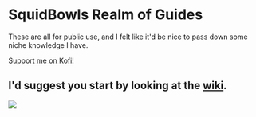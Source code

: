 # SquidBowls Realm of Guides

These are all for public use, and I felt like it'd be nice to pass down some niche knowledge I have.

[Support me on Kofi!](https://ko-fi.com/squidbowl) 

## I'd suggest you start by looking at the [wiki](https://github.com/SquidBowl/SquidBowls-Realm-of-Guides/wiki).

![](https://github.com/SquidBowl/SquidBowls-Realm-of-Guides/blob/main/images/thumbnails/pocketroob.gif)
